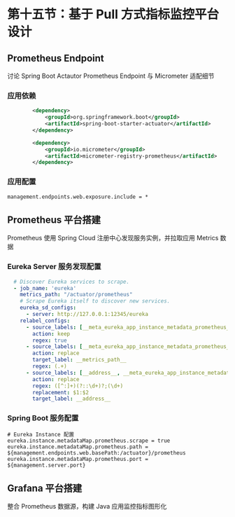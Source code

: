 # 第十五节：基于 Pull 方式指标监控平台设计

## Prometheus Endpoint
讨论 Spring Boot Actautor Prometheus  Endpoint 与 Micrometer 适配细节
### 应用依赖
```xml
        <dependency>
            <groupId>org.springframework.boot</groupId>
            <artifactId>spring-boot-starter-actuator</artifactId>
        </dependency>

        <dependency>
            <groupId>io.micrometer</groupId>
            <artifactId>micrometer-registry-prometheus</artifactId>
        </dependency>
```
### 应用配置
```properties
management.endpoints.web.exposure.include = *
```

## Prometheus 平台搭建
Prometheus 使用 Spring Cloud 注册中心发现服务实例，并拉取应用 Metrics 数据

### Eureka Server 服务发现配置
```yaml
  # Discover Eureka services to scrape.
  - job_name: 'eureka'
    metrics_path: "/actuator/prometheus"
    # Scrape Eureka itself to discover new services.
    eureka_sd_configs:
      - server: http://127.0.0.1:12345/eureka
    relabel_configs:
      - source_labels: [__meta_eureka_app_instance_metadata_prometheus_scrape]
        action: keep
        regex: true
      - source_labels: [__meta_eureka_app_instance_metadata_prometheus_path]
        action: replace
        target_label: __metrics_path__
        regex: (.+)
      - source_labels: [__address__, __meta_eureka_app_instance_metadata_prometheus_port]
        action: replace
        regex: ([^:]+)(?::\d+)?;(\d+)
        replacement: $1:$2
        target_label: __address__
```

### Spring Boot 服务配置
```properties
# Eureka Instance 配置
eureka.instance.metadataMap.prometheus.scrape = true
eureka.instance.metadataMap.prometheus.path = ${management.endpoints.web.basePath:/actuator}/prometheus
eureka.instance.metadataMap.prometheus.port = ${management.server.port}
```

## Grafana  平台搭建
整合 Prometheus 数据源，构建 Java 应用监控指标图形化

